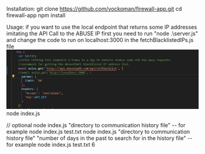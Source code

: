 Installation:
git clone https://github.com/yockoman/firewall-app.git
cd firewall-app
npm install

Usage:
if you want to use the local endpoint that returns some IP addresses imitating the API Call to the ABUSE IP first you need to run "node .\server.js" and change the code to run on localhost:3000 in the fetchBlacklistedIPs.js file
![alt text](image.png)
node index.js

// optional
node index.js "directory to communication history file" -- for example node index.js test.txt
node index.js "directory to communication history file" "number of days in the past to search for in the history file" -- for example node index.js test.txt 6